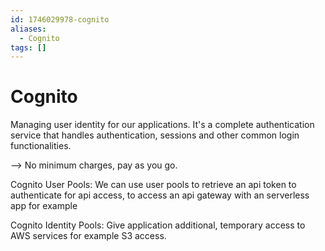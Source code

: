 ```yaml
---
id: 1746029978-cognito
aliases:
  - Cognito
tags: []
---
```


# Cognito

Managing user identity for our applications. It's a complete authentication service that handles authentication, sessions and other common login functionalities.

--> No minimum charges, pay as you go.

Cognito User Pools:
We can use user pools to retrieve an api token to authenticate for api access, to access an api gateway with an serverless app for example

Cognito Identity Pools:
Give application additional, temporary access to AWS services for example S3 access.



